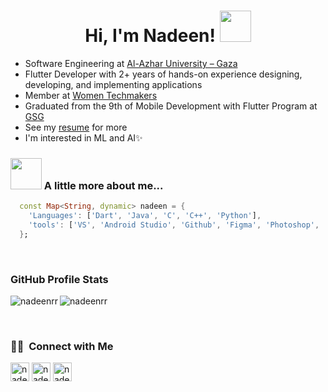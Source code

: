 <h1 align= 'center'> Hi, I'm Nadeen! <img src="https://media.giphy.com/media/mGcNjsfWAjY5AEZNw6/giphy.gif" width="50"></h1>
<!-- <h3 align="left">Software Engineer | Flutter Developer </h3> -->

 - Software Engineering at [Al-Azhar University – Gaza](https://www.alazhar.edu.ps/arabic/index.asp)
 - Flutter Developer with 2+ years of hands-on experience designing, developing, and implementing applications
 - Member at [Women Techmakers](https://www.facebook.com/wtmgaza)
 - Graduated from the 9th of Mobile Development with Flutter Program at [GSG](https://gazaskygeeks.com/)
 - See my [resume](https://docs.google.com/document/d/1UpwayD1uSRbZ3Y2y_ybROvKh2ERCS_fq09Lxihz7Gik/edit?usp=sharing) for more
 - I'm interested in ML and AI✨<br>
### <img src="https://media.giphy.com/media/VgCDAzcKvsR6OM0uWg/giphy.gif" width="50"> A little more about me...  

```dart
  const Map<String, dynamic> nadeen = {
    'Languages': ['Dart', 'Java', 'C', 'C++', 'Python'],
    'tools': ['VS', 'Android Studio', 'Github', 'Figma', 'Photoshop', 'Trello', 'Notion'],
  };
```
<br>

### GitHub Profile Stats
<p><img align="left" src="https://github-readme-stats.vercel.app/api/top-langs?username=nadeenrr&show_icons=true&locale=en&layout=compact" alt="nadeenrr" /></p>
<p><img align="center" src="https://github-readme-streak-stats.herokuapp.com/?user=nadeenrr&" alt="nadeenrr" /></p>
<br>

### 🤝🏻 &nbsp;Connect with Me

<p align="left">
  <a href="mailto:nadeenradwan0@gmail.com" target="blank"><img align="center" src="https://img.shields.io/badge/gmail-EA4335.svg?style=for-the-badge&logo=gmail&logoColor=white"
         alt="nadeen" height="30"/></a>
  <a href="https://www.linkedin.com/in/nadeenradwan/" target="blank"><img align="center"
         src="https://img.shields.io/badge/linkedin-%231DA1F2.svg?style=for-the-badge&logo=linkedin&logoColor=white"
         alt="nadeen" height="30"/></a>
 <a href="https://twitter.com/nadeenRadwan3" target="blank"><img align="center"
         src="https://img.shields.io/badge/twitter-1DA1F2.svg?style=for-the-badge&logo=twitter&logoColor=white"
         alt="nadeen" height="30"/></a>
</p>


